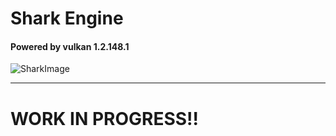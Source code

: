 # Shark Engine
#### Powered by vulkan 1.2.148.1
![SharkImage](https://github.com/HADMARINE/SharkEngine/doc/assets/shark_engine_logo.png)
___
WORK IN PROGRESS!!
===